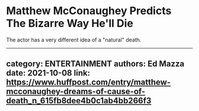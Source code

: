 # Matthew McConaughey Predicts The Bizarre Way He'll Die

The actor has a very different idea of a "natural" death.

---
category: ENTERTAINMENT
authors: Ed Mazza
date: 2021-10-08
link: https://www.huffpost.com/entry/matthew-mcconaughey-dreams-of-cause-of-death_n_615fb8dee4b0c1ab4bb266f3
---
